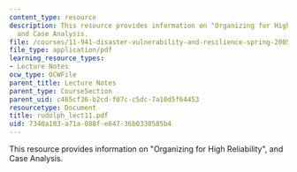```yaml
---
content_type: resource
description: This resource provides information on "Organizing for High Reliability",
  and Case Analysis.
file: /courses/11-941-disaster-vulnerability-and-resilience-spring-2005/7340a103a71a088fe64736b0330585b4_rudolph_lect11.pdf
file_type: application/pdf
learning_resource_types:
- Lecture Notes
ocw_type: OCWFile
parent_title: Lecture Notes
parent_type: CourseSection
parent_uid: c465cf36-b2cd-f07c-c5dc-7a10d5f64453
resourcetype: Document
title: rudolph_lect11.pdf
uid: 7340a103-a71a-088f-e647-36b0330585b4
---
```

This resource provides information on "Organizing for High Reliability", and Case Analysis.

